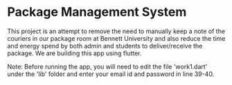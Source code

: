 # Package Management System

This project is an attempt to remove the need to manually keep a note of the couriers in our package room at Bennett University and also reduce the time and energy spend by both admin and students to deliver/receive the package. We are building this app using flutter.


Note:
Before running the app, you will need to edit the file 'work1.dart' under the 'lib' folder and enter your email id and password in line 39-40.
